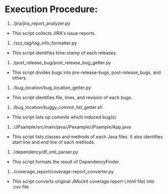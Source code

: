 # Execution Procedure:
1. ./jira/jira_report_analyzer.py
  - This script collects JIRA's issue reports.
1. ./szz_tag/tag_info_formatter.py
  - This script identifies time-stamp of each releases.
1. ./post_release_bug/post_release_bug_getter.py
  - This script divides bugs into pre-release-bugs, post-release_bugs, and others.
1. ./bug_location/bug_location_getter.py
  - This script identifies file, lines, and revision of each bugs.
1. ./bug_location/buggy_commit_list_getter.sh
  - This script lists up commits which induced bug(s).
1. ./JPsample/src/main/java/JPexample/JPsample/App.java
  - This script lists classes and methods of each Java files. It also identifies start line and end line of each methods.
1. ./dependency/df_xml_parser.py
  - This script formats the result of DependencyFinder.
1. ./coverage_report/coverage-report_converter.py
  - This script converts original JMockit coverage report (.html file) into .csv file.
